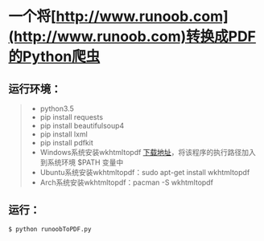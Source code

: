 ﻿# 一个将[http://www.runoob.com](http://www.runoob.com)转换成PDF的Python爬虫

## 运行环境：
> * python3.5
> * pip install requests
> * pip install beautifulsoup4
> * pip install lxml
> * pip install pdfkit
> * Windows系统安装wkhtmltopdf [下载地址](http://wkhtmltopdf.org/downloads.html)，将该程序的执行路径加入到系统环境 $PATH 变量中
> * Ubuntu系统安装wkhtmltopdf：sudo apt-get install wkhtmltopdf
> * Arch系统安装wkhtmltopdf：pacman -S wkhtmltopdf

## 运行：
```shell
$ python runoobToPDF.py
```